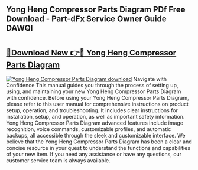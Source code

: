 ## Yong Heng Compressor Parts Diagram PDf Free Download - Part-dFx Service Owner Guide DAWQI

# <h2><a href="http://dfn8gp.blite.top/?on=Yong+Heng+Compressor+Parts+Diagram">🔗Download New 👉🔴 Yong Heng Compressor Parts Diagram</a></h2>

[![Yong Heng Compressor Parts Diagram download](https://i.imgur.com/lujVjoI.png)](http://dfn8gp.blite.top/?on=Yong+Heng+Compressor+Parts+Diagram)
Navigate with Confidence This manual guides you through the process of setting up, using, and maintaining your new Yong Heng Compressor Parts Diagram with confidence. Before using your Yong Heng Compressor Parts Diagram, please refer to this user manual for comprehensive instructions on product setup, operation, and troubleshooting. It includes clear instructions for installation, setup, and operation, as well as important safety information. Yong Heng Compressor Parts Diagram advanced features include image recognition, voice commands, customizable profiles, and automatic backups, all accessible through the sleek and customizable interface. We believe that the Yong Heng Compressor Parts Diagram has been a clear and concise resource in your quest to understand the functions and capabilities of your new item. If you need any assistance or have any questions, our customer service team is always available.
